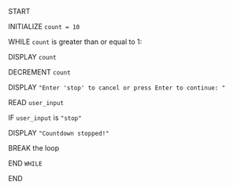 START

INITIALIZE `count = 10`

WHILE `count` is greater than or equal to 1:

DISPLAY `count`

DECREMENT `count`

DISPLAY `"Enter 'stop' to cancel or press Enter to continue: "`

READ `user_input`

IF `user_input` is `"stop"`

DISPLAY `"Countdown stopped!"`

BREAK the loop

END `WHILE`

END